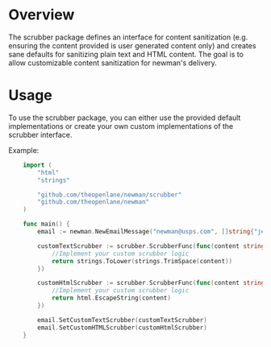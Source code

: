 # Overview

The scrubber package defines an interface for content sanitization (e.g. ensuring the content provided is user generated content only) and creates sane defaults for sanitizing plain text and HTML content. The goal is to allow customizable content sanitization for newman's delivery.

# Usage

To use the scrubber package, you can either use the provided default implementations or create your own custom implementations of the scrubber interface.

Example:

```go
	import (
		"html"
		"strings"

		"github.com/theopenlane/newman/scrubber"
		"github.com/theopenlane/newman"
	)

	func main() {
		email := newman.NewEmailMessage("newman@usps.com", []string{"jerry@seinfeld.com"}, "Subject", "<p>HTML content</p>")

		customTextScrubber := scrubber.ScrubberFunc(func(content string) string {
			//Implement your custom scrubber logic
			return strings.ToLower(strings.TrimSpace(content))
		})

		customHtmlScrubber := scrubber.ScrubberFunc(func(content string) string {
			//Implement your custom scrubber logic
			return html.EscapeString(content)
		})

		email.SetCustomTextScrubber(customTextScrubber)
		email.SetCustomHTMLScrubber(customHtmlScrubber)
	}
```